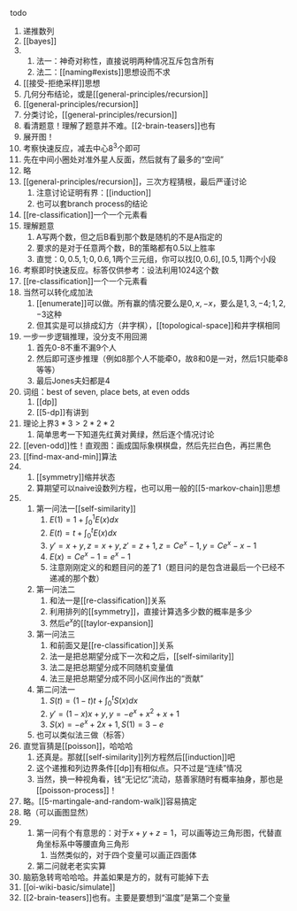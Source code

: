 todo
1. 递推数列
2. [[bayes]]
3. 
   1. 法一：神奇对称性，直接说明两种情况互斥包含所有
   2. 法二：[[naming#exists]]思想设而不求
4. [[接受-拒绝采样]]思想
5. 几何分布结论，或是[[general-principles/recursion]]
6. [[general-principles/recursion]]
7. 分类讨论，[[general-principles/recursion]]
8. 看清题意！理解了题意并不难。[[2-brain-teasers]]也有
9.  展开图！
10. 考察快速反应，减去中心$8^3$个即可
11. 先在中间小圈处对准外星人反面，然后就有了最多的“空间”
12. 略
13. [[general-principles/recursion]]，三次方程猜根，最后严谨讨论
    1.  注意讨论证明有界：[[induction]]
    2.  也可以套branch process的结论
14. [[re-classification]]一个一个元素看
15. 理解题意
    1.  A写两个数，但之后B看到那个数是随机的不是A指定的
    2.  要求的是对于任意两个数，B的策略都有0.5以上胜率
    3.  直觉：$0, 0.5, 1; 0, 0.6, 1$两个三元组，你可以找$[0,0.6], [0.5,1]$两个小段
16. 考察即时快速反应。标答仅供参考：设法利用$1024$这个数
17. [[re-classification]]一个一个元素看
18. 当然可以转化成加法
    1.  [[enumerate]]可以做。所有赢的情况要么是$0, x,-x$，要么是$1,3,-4;1,2,-3$这种
    2.  但其实是可以排成幻方（井字棋），[[topological-space]]和井字棋相同
19. 一步一步逻辑推理，没分支不用回溯
    1.  首先0-8不重不漏9个人
    2.  然后即可逐步推理（例如8那个人不能牵0，故8和0是一对，然后1只能牵8等等）
    3.  最后Jones夫妇都是4
20. 词组：best of seven, place bets, at even odds
    1.  [[dp]]
    2.  [[5-dp]]有讲到
21. 理论上界$3*3>2*2*2$
    1.  简单思考一下知道先红黄对黄绿，然后逐个情况讨论
22. [[even-odd]]性！直观图：画成国际象棋棋盘，然后先拦白色，再拦黑色
23. [[find-max-and-min]]算法
24. 
    1.  [[symmetry]]缩并状态
    2.  算期望可以naive设数列方程，也可以用一般的[[5-markov-chain]]思想
25. 
    1.  第一问法一[[self-similarity]]
        1.  $E(1) = 1+\int_0^1 E(x)dx$
        2.  $E(t) = t+\int_0^t E(x)dx$
        3.  $y' = x+y, z=x+y, z'=z+1,z=Ce^x-1,y=Ce^x-x-1$
        4.  $E(x)=Ce^x-1=e^x-1$
        5.  注意刚刚定义的和题目问的差了1（题目问的是包含进最后一个已经不递减的那个数）
    2. 第一问法二
       1. 和法一是[[re-classification]]关系
       2. 利用排列的[[symmetry]]，直接计算选多少数的概率是多少
       3. 然后$e^x$的[[taylor-expansion]]
    3. 第一问法三
       1. 和前面又是[[re-classification]]关系
       2. 法一是把总期望分成下一次和之后，[[self-similarity]]
       3. 法二是把总期望分成不同随机变量值
       4. 法三是把总期望分成不同小区间作出的“贡献”
    4.  第二问法一
        1.  $S(t) = (1-t)t + \int_0^t S(x)dx$
        2.  $y'=(1-x)x+y, y=-e^x+x^2+x+1$
        3.  $S(x)=-e^x+2x+1,S(1)=3-e$
    5.  也可以类似法三做（标答）
26. 直觉盲猜是[[poisson]]，哈哈哈
    1.  还真是。那就[[self-similarity]]列方程然后[[induction]]吧
    2.  这个递推和列边界条件[[dp]]有相似点。只不过是“连续”情况
    3.  当然，换一种视角看，钱“无记忆”流动，慈善家随时有概率抽身，那也是[[poisson-process]]！
27. 略。[[5-martingale-and-random-walk]]容易搞定
28. 略（可以画图显然）
29. 
    1.  第一问有个有意思的：对于$x+y+z=1$，可以画等边三角形图，代替直角坐标系中等腰直角三角形
        1.  当然类似的，对于四个变量可以画正四面体
    2.  第二问就老老实实算
30. 脑筋急转弯哈哈哈。井盖如果是方的，就有可能掉下去
31. [[oi-wiki-basic/simulate]]
32. [[2-brain-teasers]]也有。主要是要想到“温度”是第二个变量